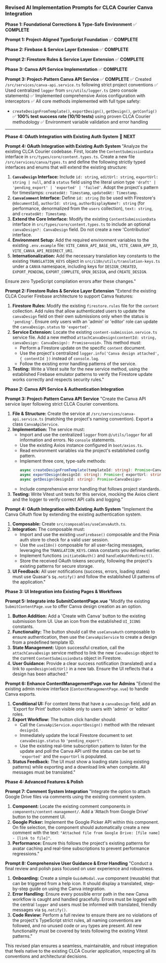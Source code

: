 ### **Revised AI Implementation Prompts for CLCA Courier Canva Integration**

**Phase 1: Foundational Corrections & Type-Safe Environment** ✅ **COMPLETE**

**Prompt 1: Project-Aligned TypeScript Foundation** ✅ **COMPLETE**

**Phase 2: Firebase & Service Layer Extension** ✅ **COMPLETE**

**Prompt 2: Firestore Rules & Service Layer Extension** ✅ **COMPLETE**

**Phase 3: Canva API Service Implementation** ✅ **COMPLETE**

**Prompt 3: Project-Pattern Canva API Service** ✅ **COMPLETE**
✅ Created `/src/services/canva-api.service.ts` following strict project conventions
✅ Used centralized `logger` from `src/utils/logger.ts` (zero console statements)
✅ Implemented comprehensive Axios configuration with interceptors
✅ All core methods implemented with full type safety:
  - `createDesignFromTemplate()`, `exportDesign()`, `getDesign()`, `getConfig()`
✅ **100% test success rate (10/10 tests)** using proven CLCA Courier methodology
✅ Environment variable validation and error handling

---

**Phase 4: OAuth Integration with Existing Auth System** 🎯 **NEXT**

**Prompt 4: OAuth Integration with Existing Auth System**
"Analyze the existing CLCA Courier codebase. First, locate the `ContentSubmissionData` interface in `src/types/core/content.types.ts`. Create a new file `/src/services/canva/types.ts` and define the following strictly typed interfaces and enums that will extend the existing structure:

1.  **`CanvaDesign` Interface:** Include `id: string`, `editUrl: string`, `exportUrl: string | null`, and a `status` field using the literal union type `'draft' | 'pending_export' | 'exported' | 'failed'`. Adopt the project's pattern for timestamps: `createdAt: Timestamp`, `updatedAt: Timestamp`.
2.  **`CanvaComment` Interface:** Define `id: string` (to be used with Firestore's `@documentId`), `authorId: string`, `authorDisplayName?: string` (for performance, denormalized from the `users` collection), `text: string`, and `createdAt: Timestamp`.
3.  **Extend the Core Interface:** Modify the existing `ContentSubmissionData` interface in `src/types/core/content.types.ts` to include an optional `canvaDesign?: CanvaDesign` field. Do not create a new 'Contribution' interface.
4.  **Environment Setup:** Add the required environment variables to the existing `.env.example` file: `VITE_CANVA_API_BASE_URL`, `VITE_CANVA_APP_ID`, `VITE_CANVA_API_REDIRECT_URI`.
5.  **Internationalization:** Add the necessary translation key constants to the existing `TRANSLATION_KEYS` object in `src/i18n/utils/translation-keys.ts` under a `CANVA` namespace, including keys for `DESIGN_CREATED`, `EXPORT_PENDING`, `EXPORT_COMPLETE`, `OPEN_DESIGN`, and `CREATE_DESIGN`.

Ensure zero TypeScript compilation errors after these changes."

**Prompt 2: Firestore Rules & Service Layer Extension**
"Extend the existing CLCA Courier Firebase architecture to support Canva features:

1.  **Firestore Rules:** Modify the existing `firestore.rules` file for the `content` collection. Add rules that allow authenticated users to update the `canvaDesign` field on their own submissions only when the status is `'pending'`. Ensure only users with an 'admin' or 'editor' role can update the `canvaDesign.status` to `'exported'`.
2.  **Service Extension:** Locate the existing `content-submission.service.ts` service file. Add a new method `attachCanvaDesign(contentId: string, canvaDesign: CanvaDesign): Promise<void>`. This method must:
    -   Perform a Firestore update on the specific `content` document.
    -   Use the project's centralized `logger.info('Canva design attached', { contentId })` instead of `console.log`.
    -   Follow the existing error handling patterns of the service.
3.  **Testing:** Write a Vitest suite for the new service method, using the established Firebase emulator patterns to verify the Firestore update works correctly and respects security rules."

**Phase 2: Canva API Service & Authentication Integration**

**Prompt 3: Project-Pattern Canva API Service**
"Create the Canva API service layer following strict CLCA Courier conventions.

1.  **File & Structure:** Create the service at `/src/services/canva-api.service.ts` (matching the project's naming convention). Export a class `CanvaApiService`.
2.  **Implementation:** The service must:
    -   Import and use the centralized `logger` from `@/utils/logger` for all information and errors. No `console` statements.
    -   Use the existing Axios instance configured in `boot/axios.ts`.
    -   Read environment variables via the project's established config pattern.
    -   Implement three core, type-safe methods:
        ```typescript
        async createDesignFromTemplate(templateId: string): Promise<CanvaDesign>
        async exportDesign(designId: string): Promise<{ exportUrl: string }>
        async getDesign(designId: string): Promise<CanvaDesign>
        ```
    -   Include comprehensive error handling that follows project standards.
3.  **Testing:** Write Vitest unit tests for this service, mocking the Axios client and the logger to verify correct API calls and logging."

**Prompt 4: OAuth Integration with Existing Auth System**
"Implement the Canva OAuth flow by extending the existing authentication system.

1.  **Composable:** Create `src/composables/useCanvaAuth.ts`.
2.  **Integration:** The composable must:
    -   Import and use the existing `useFirebase()` composable and the Pinia auth store to check for a valid user session.
    -   Use the `useI18n()` composable for all user-facing messages, leveraging the `TRANSLATION_KEYS.CANVA` constants you defined earlier.
    -   Implement functions `initiateOAuth()` and `handleOAuthRedirect()`.
    -   Store the received OAuth tokens securely, following the project's existing patterns for secure storage.
3.  **UI Feedback:** All user notifications (success, errors, loading states) must use Quasar's `$q.notify()` and follow the established UI patterns of the application."

**Phase 3: UI Integration into Existing Pages & Workflows**

**Prompt 5: Integrate into SubmitContentPage.vue**
"Modify the existing `SubmitContentPage.vue` to offer Canva design creation as an option.

1.  **Button Addition:** Add a 'Create with Canva' button to the existing submission form UI. Use an icon from the established `UI_ICONS` constants.
2.  **Functionality:** The button should call the `useCanvaAuth` composable to ensure authentication, then use the `CanvaApiService` to create a design from a predefined template ID.
3.  **State Management:** Upon successful creation, call the `attachCanvaDesign` service method to link the new `CanvaDesign` object to the current `ContentSubmissionData` object in Firestore.
4.  **User Guidance:** Provide a clear success notification (translated) and a link to `openDesign(editUrl)` in a new tab. Ensure the UI reflects that a design has been attached."

**Prompt 6: Enhance ContentManagementPage.vue for Admins**
"Extend the existing admin review interface (`ContentManagementPage.vue`) to handle Canva exports.

1.  **Conditional UI:** For content items that have a `canvaDesign` field, add an 'Export for Print' button visible only to users with 'admin' or 'editor' roles.
2.  **Export Workflow:** The button click handler should:
    -   Call the `CanvaApiService.exportDesign()` method with the relevant `designId`.
    -   Immediately update the local Firestore document to set `canvaDesign.status` to `'pending_export'`.
    -   Use the existing real-time subscription pattern to listen for the update and poll the Canva API until the status can be set to `'exported'` and the `exportUrl` is populated.
3.  **Status Feedback:** The UI must show a loading state (using existing patterns) while exporting and a download link when complete. All messages must be translated."

**Phase 4: Advanced Features & Polish**

**Prompt 7: Comment System Integration**
"Integrate the option to attach Google Drive files via comments using the existing comment system.

1.  **Component:** Locate the existing comment components in `components/content-management/`. Add a 'Attach from Google Drive' button to the comment UI.
2.  **Google Picker:** Implement the Google Picker API within this component. On file selection, the component should automatically create a new comment with the text: `"Attached file from Google Drive: [file name] - [link to file]"`.
3.  **Performance:** Ensure this follows the project's existing patterns for avatar caching and real-time subscriptions to prevent performance regressions."

**Prompt 8: Comprehensive User Guidance & Error Handling**
"Conduct a final review and polish pass focused on user experience and robustness.

1.  **Onboarding:** Create a simple `GuideModal.vue` component (reusable) that can be triggered from a help icon. It should display a translated, step-by-step guide on using the Canva integration.
2.  **Error Handling:** Ensure every possible error path in the new Canva workflow is caught and handled gracefully. Errors must be logged with the central `logger` and users must be informed with translated, friendly messages via `$q.notify()`.
3.  **Code Review:** Perform a full review to ensure there are no violations of the project's TypeScript strict rules, all naming conventions are followed, and no unused code or `any` types are present. All new functionality must be covered by tests following the existing Vitest patterns."

This revised plan ensures a seamless, maintainable, and robust integration that feels native to the existing CLCA Courier application, respecting all its conventions and architectural decisions.